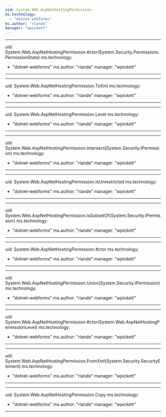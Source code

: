 ```yaml
---
uid: System.Web.AspNetHostingPermission
ms.technology: 
  - "dotnet-webforms"
ms.author: "riande"
manager: "wpickett"
---
```


---
uid: System.Web.AspNetHostingPermission.#ctor(System.Security.Permissions.PermissionState)
ms.technology: 
  - "dotnet-webforms"
ms.author: "riande"
manager: "wpickett"
---

---
uid: System.Web.AspNetHostingPermission.ToXml
ms.technology: 
  - "dotnet-webforms"
ms.author: "riande"
manager: "wpickett"
---

---
uid: System.Web.AspNetHostingPermission.Level
ms.technology: 
  - "dotnet-webforms"
ms.author: "riande"
manager: "wpickett"
---

---
uid: System.Web.AspNetHostingPermission.Intersect(System.Security.IPermission)
ms.technology: 
  - "dotnet-webforms"
ms.author: "riande"
manager: "wpickett"
---

---
uid: System.Web.AspNetHostingPermission.IsUnrestricted
ms.technology: 
  - "dotnet-webforms"
ms.author: "riande"
manager: "wpickett"
---

---
uid: System.Web.AspNetHostingPermission.IsSubsetOf(System.Security.IPermission)
ms.technology: 
  - "dotnet-webforms"
ms.author: "riande"
manager: "wpickett"
---

---
uid: System.Web.AspNetHostingPermission.#ctor
ms.technology: 
  - "dotnet-webforms"
ms.author: "riande"
manager: "wpickett"
---

---
uid: System.Web.AspNetHostingPermission.Union(System.Security.IPermission)
ms.technology: 
  - "dotnet-webforms"
ms.author: "riande"
manager: "wpickett"
---

---
uid: System.Web.AspNetHostingPermission.#ctor(System.Web.AspNetHostingPermissionLevel)
ms.technology: 
  - "dotnet-webforms"
ms.author: "riande"
manager: "wpickett"
---

---
uid: System.Web.AspNetHostingPermission.FromXml(System.Security.SecurityElement)
ms.technology: 
  - "dotnet-webforms"
ms.author: "riande"
manager: "wpickett"
---

---
uid: System.Web.AspNetHostingPermission.Copy
ms.technology: 
  - "dotnet-webforms"
ms.author: "riande"
manager: "wpickett"
---
